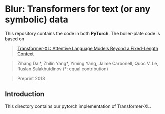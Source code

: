 # Blur: Transformers for text (or any symbolic) data

This repository contains the code in both **PyTorch**. The boiler-plate code is based on
>[Transformer-XL: Attentive Language Models Beyond a Fixed-Length Context](http://arxiv.org/abs/1901.02860)

>Zihang Dai\*, Zhilin Yang\*, Yiming Yang, Jaime Carbonell, Quoc V. Le, Ruslan Salakhutdinov (*: equal contribution)

>Preprint 2018

## Introduction

This directory contains our pytorch implementation of Transformer-XL.
